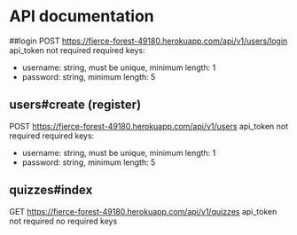 # API documentation

##login
POST https://fierce-forest-49180.herokuapp.com/api/v1/users/login
api_token not required
required keys:
* username: string, must be unique, minimum length: 1
* password: string, minimum length: 5

## users#create (register)
POST https://fierce-forest-49180.herokuapp.com/api/v1/users
api_token not required
required keys:
* username: string, must be unique, minimum length: 1
* password: string, minimum length: 5

## quizzes#index
GET https://fierce-forest-49180.herokuapp.com/api/v1/quizzes
api_token not required
no required keys